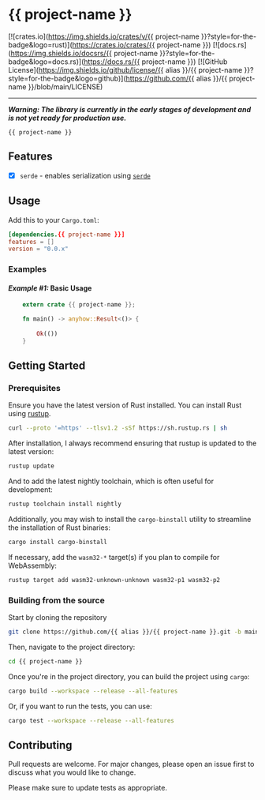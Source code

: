 # {{ project-name }}

[![crates.io](https://img.shields.io/crates/v/{{ project-name }}?style=for-the-badge&logo=rust)](https://crates.io/crates/{{ project-name }})
[![docs.rs](https://img.shields.io/docsrs/{{ project-name }}?style=for-the-badge&logo=docs.rs)](https://docs.rs/{{ project-name }})
[![GitHub License](https://img.shields.io/github/license/{{ alias }}/{{ project-name }}?style=for-the-badge&logo=github)](https://github.com/{{ alias }}/{{ project-name }}/blob/main/LICENSE)

***

_**Warning: The library is currently in the early stages of development and is not yet ready for production use.**_

`{{ project-name }}`

## Features

- [x] `serde` - enables serialization using [`serde`](https://serde.rs/)

## Usage

Add this to your `Cargo.toml`:

```toml
[dependencies.{{ project-name }}]
features = []
version = "0.0.x"
```

### Examples

#### _Example #1:_ Basic Usage

```rust
    extern crate {{ project-name }};

    fn main() -> anyhow::Result<()> {
        
        Ok(())
    }

```

## Getting Started

### Prerequisites

Ensure you have the latest version of Rust installed. You can install Rust using [rustup](https://rustup.rs/).

```bash
curl --proto '=https' --tlsv1.2 -sSf https://sh.rustup.rs | sh
```

After installation, I always recommend ensuring that rustup is updated to the latest version:

```bash
rustup update
```

And to add the latest nightly toolchain, which is often useful for development:

```bash
rustup toolchain install nightly
```

Additionally, you may wish to install the `cargo-binstall` utility to streamline the installation of Rust binaries:

```bash
cargo install cargo-binstall
```

If necessary, add the `wasm32-*` target(s) if you plan to compile for WebAssembly:

```bash
rustup target add wasm32-unknown-unknown wasm32-p1 wasm32-p2
```

### Building from the source

Start by cloning the repository

```bash
git clone https://github.com/{{ alias }}/{{ project-name }}.git -b main --depth 1
```

Then, navigate to the project directory:

```bash
cd {{ project-name }}
```

Once you're in the project directory, you can build the project using `cargo`:

```bash
cargo build --workspace --release --all-features
```

Or, if you want to run the tests, you can use:

```bash
cargo test --workspace --release --all-features
```

## Contributing

Pull requests are welcome. For major changes, please open an issue first
to discuss what you would like to change.

Please make sure to update tests as appropriate.
